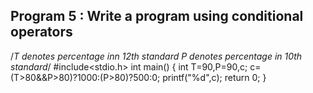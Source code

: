 ## Program 5 : Write a program using conditional operators
/*T denotes percentage inn 12th standard
P denotes percentage in 10th standard*/
#include<stdio.h>
int main()
{
int T=90,P=90,c;
c=(T>80&&P>80)?1000:(P>80)?500:0;
printf("%d",c);
return 0;
}
